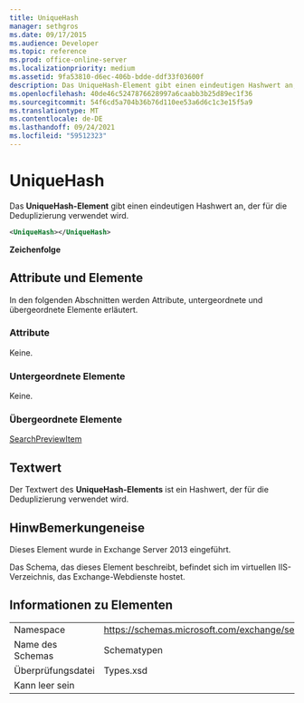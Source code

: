 ```yaml
---
title: UniqueHash
manager: sethgros
ms.date: 09/17/2015
ms.audience: Developer
ms.topic: reference
ms.prod: office-online-server
ms.localizationpriority: medium
ms.assetid: 9fa53810-d6ec-406b-bdde-ddf33f03600f
description: Das UniqueHash-Element gibt einen eindeutigen Hashwert an, der für die Deduplizierung verwendet wird.
ms.openlocfilehash: 40de46c5247876628997a6caabb3b25d89ec1f36
ms.sourcegitcommit: 54f6cd5a704b36b76d110ee53a6d6c1c3e15f5a9
ms.translationtype: MT
ms.contentlocale: de-DE
ms.lasthandoff: 09/24/2021
ms.locfileid: "59512323"
---
```

# <a name="uniquehash"></a>UniqueHash

Das **UniqueHash-Element** gibt einen eindeutigen Hashwert an, der für die Deduplizierung verwendet wird. 
  
```XML
<UniqueHash></UniqueHash>
```

 **Zeichenfolge**
## <a name="attributes-and-elements"></a>Attribute und Elemente

In den folgenden Abschnitten werden Attribute, untergeordnete und übergeordnete Elemente erläutert.
  
### <a name="attributes"></a>Attribute

Keine.
  
### <a name="child-elements"></a>Untergeordnete Elemente

Keine.
  
### <a name="parent-elements"></a>Übergeordnete Elemente

[SearchPreviewItem](searchpreviewitem.md)
  
## <a name="text-value"></a>Textwert

Der Textwert des **UniqueHash-Elements** ist ein Hashwert, der für die Deduplizierung verwendet wird. 
  
## <a name="remarks"></a>HinwBemerkungeneise

Dieses Element wurde in Exchange Server 2013 eingeführt.
  
Das Schema, das dieses Element beschreibt, befindet sich im virtuellen IIS-Verzeichnis, das Exchange-Webdienste hostet.
  
## <a name="element-information"></a>Informationen zu Elementen

|||
|:-----|:-----|
|Namespace  <br/> |https://schemas.microsoft.com/exchange/services/2006/types  <br/> |
|Name des Schemas  <br/> |Schematypen  <br/> |
|Überprüfungsdatei  <br/> |Types.xsd  <br/> |
|Kann leer sein  <br/> ||
   

